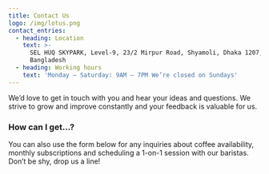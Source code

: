 ```yaml
---
title: Contact Us
logo: /img/lotus.png
contact_entries:
  - heading: Location
    text: >-
      SEL HUQ SKYPARK, Level-9, 23/2 Mirpur Road, Shyamoli, Dhaka 1207,
      Bangladesh
  - heading: Working hours
    text: 'Monday – Saturday: 9AM – 7PM We’re closed on Sundays'
---
```


We’d love to get in touch with you and hear your ideas and
questions. We strive to grow and improve constantly and your feedback
is valuable for us.

<h3 class="f4 b lh-title mb2">How can I get…?</h3>

You can also use the form below for any inquiries about coffee
availability, monthly subscriptions and scheduling a 1-on-1 session
with our baristas. Don’t be shy, drop us a line!
